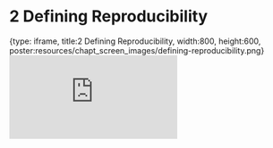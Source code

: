 # 2 Defining Reproducibility
 
{type: iframe, title:2 Defining Reproducibility, width:800, height:600, poster:resources/chapt_screen_images/defining-reproducibility.png}
![](https://jhudatascience.org/Adv_Reproducibility_in_Cancer_Informatics/no_toc/defining-reproducibility.html)
 

 

